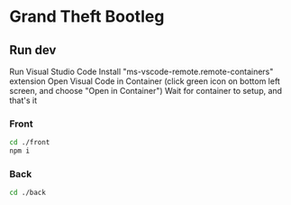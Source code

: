 # Grand Theft Bootleg

## Run dev

Run Visual Studio Code
Install "ms-vscode-remote.remote-containers" extension
Open Visual Code in Container (click green icon on bottom left screen, and choose "Open in Container")
Wait for container to setup, and that's it

### Front

```sh
cd ./front
npm i
```

### Back

```sh
cd ./back
```
